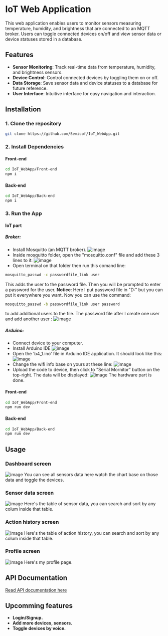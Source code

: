 # IoT Web Application

This web application enables users to monitor sensors measuring temperature, humidity, and brightness that are connected to an MQTT broker. Users can toggle connected devices on/off and view sensor data or device statuses stored in a database.

## Features

- **Sensor Monitoring**: Track real-time data from temperature, humidity, and brightness sensors.
- **Device Control**: Control connected devices by toggling them on or off.
- **Data Storage**: Save sensor data and device statuses to a database for future reference.
- **User Interface**: Intuitive interface for easy navigation and interaction. 

## Installation
### 1. Clone the repository
```bash
git clone https://github.com/Semicof/IoT_WebApp.git
```
### 2. Install Dependencies
#### Front-end
```bash
cd IoT_WebApp/Front-end
npm i
```
#### Back-end
```bash
cd IoT_WebApp/Back-end
npm i
```
### 3. Run the App
#### IoT part
##### Broker:
- Install Mosquitto (an MQTT broker).
![image](https://github.com/Semicof/IoT_WebApp/assets/91484227/2a28cd02-d4f7-4d30-a154-60ecbd4e0c6e)
- Inside mosquitto folder, open the "mosquitto.conf" file and add these 3 lines to it:
![image](https://github.com/Semicof/IoT_WebApp/assets/91484227/7ca16e5c-a9cf-4394-aa4d-745f964fd123)
- Open terminal on that folder then run this comand line:
```bash
mosquitto_passwd -c passwordfile_link user
```
This adds the user to the password file.
Then you will be prompted to enter a password for the user.
**Notice**: Here I put password file in "D:" but you can put it everywhere you want.
Now you can use the command:
```bash
mosquitto_passwd -b passwordfile_link user password
```
to add additional users to the file.
The password file after I create one user and add another user :
![image](https://github.com/Semicof/IoT_WebApp/assets/91484227/09be8188-aa7b-47e1-b3df-a5291d1146c4)
##### Arduino:
- Connect device to your computer.
- Install Arduino IDE
![image](https://github.com/Semicof/IoT_WebApp/assets/91484227/5a86f069-f52e-4410-97af-695f9cb24952)
- Open the 'b4_1.ino' file in Arduino IDE application. It should look like this:
![image](https://github.com/Semicof/IoT_WebApp/assets/91484227/2189cad6-134e-4b20-8d95-59d1a239bc9f)
- Change the wifi info base on yours at these line:
![image](https://github.com/Semicof/IoT_WebApp/assets/91484227/508f8bda-cfcc-42ee-a372-4b8b69f9231d)
- Upload the code to device, then click to "Serial Mornitor" button on the top-right. The data will be displayed:
![image](https://github.com/Semicof/IoT_WebApp/assets/91484227/1ab63c87-feaa-4027-9def-41ed506a7a18)
The hardware part is done.
#### Front-end
```bash
cd IoT_WebApp/Front-end
npm run dev
```
#### Back-end
```bash
cd IoT_WebApp/Back-end
npm run dev
```
## Usage
### Dashboard screen
![image](https://github.com/Semicof/IoT_WebApp/assets/91484227/c8a5ee7f-1beb-447a-95f2-118b05ac3f11)
You can see all sensors data here watch the chart base on those data and toggle the devices.
### Sensor data screen
![image](https://github.com/Semicof/IoT_WebApp/assets/91484227/1bc70bb2-829b-46ee-9e19-edcb29f4f25a)
Here's the table of sensor data, you can search and sort by any colum inside that table.
### Action history screen
![image](https://github.com/Semicof/IoT_WebApp/assets/91484227/6b271add-e01d-4417-957e-804a4cf8fb3f)
Here's the table of action history, you can search and sort by any colum inside that table.
### Profile screen
![image](https://github.com/Semicof/IoT_WebApp/assets/91484227/dc8e7a07-5e9f-4ef9-8ca9-3d96eb6822ef)
Here's my profile page.
## API Documentation
[Read API documentation here](https://documenter.getpostman.com/view/23176583/2sA358cQaK)
## Upcomming features
- **Login/Signup.**
- **Add more devices, sensors.**
- **Toggle devices by voice.**



